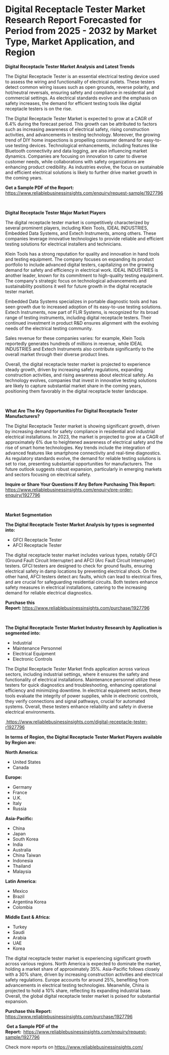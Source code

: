 <p><h1>Digital Receptacle Tester Market Research Report Forecasted for Period from 2025 -  2032 by Market Type, Market Application, and Region</h1></p><p><strong>Digital Receptacle Tester Market Analysis and Latest Trends</strong></p>
<p><p>The Digital Receptacle Tester is an essential electrical testing device used to assess the wiring and functionality of electrical outlets. These testers detect common wiring issues such as open grounds, reverse polarity, and hot/neutral reversals, ensuring safety and compliance in residential and commercial settings. As electrical standards evolve and the emphasis on safety increases, the demand for efficient testing tools like digital receptacle testers is on the rise.</p><p>The Digital Receptacle Tester Market is expected to grow at a CAGR of 6.4% during the forecast period. This growth can be attributed to factors such as increasing awareness of electrical safety, rising construction activities, and advancements in testing technology. Moreover, the growing trend of DIY home inspections is propelling consumer demand for easy-to-use testing devices. Technological enhancements, including features like Bluetooth connectivity and data logging, are also influencing market dynamics. Companies are focusing on innovation to cater to diverse customer needs, while collaborations with safety organizations are enhancing product credibility. As industries evolve, the focus on sustainable and efficient electrical solutions is likely to further drive market growth in the coming years.</p></p>
<p><strong>Get a Sample PDF of the Report:&nbsp;</strong> <a href="https://www.reliablebusinessinsights.com/enquiry/request-sample/1927796?utm_campaign=2274&utm_medium=2&utm_source=Github&utm_content=ia&utm_term=28032025&utm_id=digital-receptacle-tester">https://www.reliablebusinessinsights.com/enquiry/request-sample/1927796</a></p>
<p>&nbsp;</p>
<p><strong>Digital Receptacle Tester Major Market Players</strong></p>
<p><p>The digital receptacle tester market is competitively characterized by several prominent players, including Klein Tools, IDEAL INDUSTRIES, Embedded Data Systems, and Extech Instruments, among others. These companies leverage innovative technologies to provide reliable and efficient testing solutions for electrical installers and technicians.</p><p>Klein Tools has a strong reputation for quality and innovation in hand tools and testing equipment. The company focuses on expanding its product portfolio to include advanced digital testers, capitalizing on the growing demand for safety and efficiency in electrical work. IDEAL INDUSTRIES is another leader, known for its commitment to high-quality testing equipment. The company's strategic focus on technological advancements and sustainability positions it well for future growth in the digital receptacle tester market.</p><p>Embedded Data Systems specializes in portable diagnostic tools and has seen growth due to increased adoption of its easy-to-use testing solutions. Extech Instruments, now part of FLIR Systems, is recognized for its broad range of testing instruments, including digital receptacle testers. Their continued investment in product R&D ensures alignment with the evolving needs of the electrical testing community.</p><p>Sales revenue for these companies varies: for example, Klein Tools reportedly generates hundreds of millions in revenue, while IDEAL INDUSTRIES and Extech Instruments also contribute significantly to the overall market through their diverse product lines.</p><p>Overall, the digital receptacle tester market is projected to experience steady growth, driven by increasing safety regulations, expanding construction activities, and rising awareness about electrical safety. As technology evolves, companies that invest in innovative testing solutions are likely to capture substantial market share in the coming years, positioning them favorably in the digital receptacle tester landscape.</p></p>
<p>&nbsp;</p>
<p><strong>What Are The Key Opportunities For Digital Receptacle Tester Manufacturers?</strong></p>
<p><p>The Digital Receptacle Tester market is showing significant growth, driven by increasing demand for safety compliance in residential and industrial electrical installations. In 2023, the market is projected to grow at a CAGR of approximately 6% due to heightened awareness of electrical safety and the rise of smart home technologies. Key trends include the integration of advanced features like smartphone connectivity and real-time diagnostics. As regulatory standards evolve, the demand for reliable testing solutions is set to rise, presenting substantial opportunities for manufacturers. The future outlook suggests robust expansion, particularly in emerging markets and sectors focusing on electrical safety.</p></p>
<p><strong>Inquire or Share Your Questions If Any Before Purchasing This Report:</strong> <a href="https://www.reliablebusinessinsights.com/enquiry/pre-order-enquiry/1927796?utm_campaign=2274&utm_medium=2&utm_source=Github&utm_content=ia&utm_term=28032025&utm_id=digital-receptacle-tester">https://www.reliablebusinessinsights.com/enquiry/pre-order-enquiry/1927796</a></p>
<p>&nbsp;</p>
<p><strong>Market Segmentation</strong></p>
<p><strong>The Digital Receptacle Tester Market Analysis by types is segmented into:</strong></p>
<p><ul><li>GFCI Receptacle Tester</li><li>AFCI Receptacle Tester</li></ul></p>
<p><p>The digital receptacle tester market includes various types, notably GFCI (Ground Fault Circuit Interrupter) and AFCI (Arc Fault Circuit Interrupter) testers. GFCI testers are designed to check for ground faults, ensuring electrical safety in damp locations by preventing electrical shock. On the other hand, AFCI testers detect arc faults, which can lead to electrical fires, and are crucial for safeguarding residential circuits. Both testers enhance safety measures in electrical installations, catering to the increasing demand for reliable electrical diagnostics.</p></p>
<p><strong>Purchase this Report:&nbsp;</strong><a href="https://www.reliablebusinessinsights.com/purchase/1927796?utm_campaign=2274&utm_medium=2&utm_source=Github&utm_content=ia&utm_term=28032025&utm_id=digital-receptacle-tester">https://www.reliablebusinessinsights.com/purchase/1927796</a></p>
<p>&nbsp;</p>
<p><strong>The Digital Receptacle Tester Market Industry Research by Application is segmented into:</strong></p>
<p><ul><li>Industrial</li><li>Maintenance Personnel</li><li>Electrical Equipment</li><li>Electronic Controls</li></ul></p>
<p><p>The Digital Receptacle Tester Market finds application across various sectors, including industrial settings, where it ensures the safety and functionality of electrical installations. Maintenance personnel utilize these testers for quick diagnostics and troubleshooting, enhancing operational efficiency and minimizing downtime. In electrical equipment sectors, these tools evaluate the integrity of power supplies, while in electronic controls, they verify connections and signal pathways, crucial for automated systems. Overall, these testers enhance reliability and safety in diverse electrical environments.</p></p>
<p><a href="https://www.reliablebusinessinsights.com/digital-receptacle-tester-r1927796?utm_campaign=2274&utm_medium=2&utm_source=Github&utm_content=ia&utm_term=28032025&utm_id=digital-receptacle-tester">&nbsp;https://www.reliablebusinessinsights.com/digital-receptacle-tester-r1927796</a></p>
<p><strong>In terms of Region, the Digital Receptacle Tester Market Players available by Region are:</strong></p>
<p>
    <p> <strong> North America: </strong>
        <ul>
            <li>United States</li>
            <li>Canada</li>
        </ul>
        </p> 
    <p> <strong> Europe: </strong>
        <ul>
            <li>Germany</li>
            <li>France</li>
            <li>U.K.</li>
            <li>Italy</li>
            <li>Russia</li>
        </ul>
        </p> 
    <p> <strong> Asia-Pacific: </strong>
        <ul>
            <li>China</li>
            <li>Japan</li>
            <li>South Korea</li>
            <li>India</li>
            <li>Australia</li>
            <li>China Taiwan</li>
            <li>Indonesia</li>
            <li>Thailand</li>
            <li>Malaysia</li>
        </ul>
        </p> 
    <p> <strong> Latin America: </strong>
        <ul>
            <li>Mexico</li>
            <li>Brazil</li>
            <li>Argentina Korea</li>
            <li>Colombia</li>
        </ul>
        </p> 
    <p> <strong> Middle East & Africa: </strong>
        <ul>
            <li>Turkey</li>
            <li>Saudi</li>
            <li>Arabia</li>
            <li>UAE</li>
            <li>Korea</li>
        </ul>
    </p>
    </p>
<p><p>The digital receptacle tester market is experiencing significant growth across various regions. North America is expected to dominate the market, holding a market share of approximately 35%. Asia-Pacific follows closely with a 30% share, driven by increasing construction activities and electrical safety regulations. Europe accounts for around 25%, benefiting from advancements in electrical testing technologies. Meanwhile, China is projected to hold a 10% share, reflecting its expanding industrial base. Overall, the global digital receptacle tester market is poised for substantial expansion.</p></p>
<p><strong>Purchase this Report: </strong><a href="https://www.reliablebusinessinsights.com/purchase/1927796?utm_campaign=2274&utm_medium=2&utm_source=Github&utm_content=ia&utm_term=28032025&utm_id=digital-receptacle-tester">https://www.reliablebusinessinsights.com/purchase/1927796</a></p>
<p>&nbsp;<strong>Get a Sample PDF of the Report:&nbsp;&nbsp;</strong><a href="https://www.reliablebusinessinsights.com/enquiry/request-sample/1927796?utm_campaign=2274&utm_medium=2&utm_source=Github&utm_content=ia&utm_term=28032025&utm_id=digital-receptacle-tester">https://www.reliablebusinessinsights.com/enquiry/request-sample/1927796</a></p>
<p><strong></strong></p>
<p>Check more reports on <a href="https://www.reliablebusinessinsights.com/?utm_campaign=2274&utm_medium=2&utm_source=Github&utm_content=ia&utm_term=28032025&utm_id=digital-receptacle-tester">https://www.reliablebusinessinsights.com/</a></p>